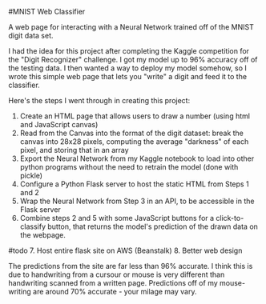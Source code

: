 #MNIST Web Classifier

A web page for interacting with a Neural Network trained off of the MNIST digit data set. 

I had the idea for this project after completing the Kaggle competition for the "Digit Recognizer" challenge. I got my model up to 96% accuracy off of the testing data. I then wanted a way to deploy my model somehow, so I wrote this simple web page that lets you "write" a digit and feed it to the classifier. 

Here's the steps I went through in creating this project:

1. Create an HTML page that allows users to draw a number (using html and JavaScript canvas)
2. Read from the Canvas into the format of the digit dataset: break the canvas into 28x28 pixels, computing the average "darkness" of each pixel, and storing that in an array
3. Export the Neural Network from my Kaggle notebook to load into other python programs without the need to retrain the model (done with pickle)
4. Configure a Python Flask server to host the static HTML from Steps 1 and 2
5. Wrap the Neural Network from Step 3 in an API, to be accessible in the Flask server
6. Combine steps 2 and 5 with some JavaScript buttons for a click-to-classify button, that returns the model's prediction of the drawn data on the webpage. 

#todo 
7. Host entire flask site on AWS (Beanstalk)
8. Better web design 


The predictions from the site are far less than 96% accurate. I think this is due to handwriting from  a cursour or mouse is very different than handwriting scanned from a written page. Predictions off of my mouse-writing are around 70% accurate - your milage may vary. 